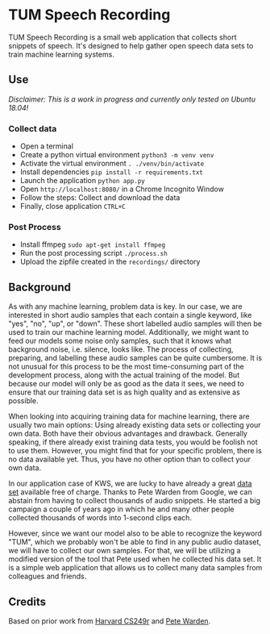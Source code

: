# TUM Speech Recording

TUM Speech Recording is a small web application that collects short snippets of speech. It's designed to help gather open speech data sets to train machine learning systems.

## Use

*Disclaimer: This is a work in progress and currently only tested on Ubuntu 18.04!*

### Collect data
- Open a terminal
- Create a python virtual environment `python3 -m venv venv`
- Activate the virtual environment `. ./venv/bin/activate`
- Install dependencies `pip install -r requirements.txt`
- Launch the application `python app.py`
- Open `http://localhost:8080/` in a Chrome Incognito Window
- Follow the steps: Collect and download the data
- Finally, close application `CTRL+C`

### Post Process
- Install ffmpeg `sudo apt-get install ffmpeg`
- Run the post processing script `./process.sh`
- Upload the zipfile created in the `recordings/` directory

## Background
As with any machine learning, problem data is key. In our case, we are interested in short audio samples that each contain a single keyword, like "yes", "no", "up", or "down". These short labelled audio samples will then be used to train our machine learning model. Additionally, we might want to feed our models some noise only samples, such that it knows what background noise, i.e. silence, looks like. The process of collecting, preparing, and labelling these audio samples can be quite cumbersome. It is not unusual for this process to be the most time-consuming part of the development process, along with the actual training of the model. But because our model will only be as good as the data it sees, we need to ensure that our training data set is as high quality and as extensive as possible.

When looking into acquiring training data for machine learning, there are usually two main options: Using already existing data sets or collecting your own data. Both have their obvious advantages and drawback. Generally speaking, if there already exist training data tests, you would be foolish not to use them. However, you might find that for your specific problem, there is no data available yet. Thus, you have no other option than to collect your own data.

In our application case of KWS, we are lucky to have already a great [data set](https://arxiv.org/pdf/1804.03209.pdf) available free of charge. Thanks to Pete Warden from Google, we can abstain from having to collect thousands of audio snippets. He started a big campaign a couple of years ago in which he and many other people collected thousands of words into 1-second clips each.

However, since we want our model also to be able to recognize the keyword "TUM", which we probably won't be able to find in any public audio dataset, we will have to collect our own samples. For that, we will be utilizing a modified version of the tool that Pete used when he collected his data set. It is a simple web application that allows us to collect many data samples from colleagues and friends.

## Credits
Based on prior work from [Harvard CS249r](https://github.com/tinyMLx/open-speech-recording) and [Pete Warden](https://github.com/petewarden/open-speech-recording).  
